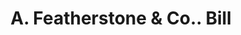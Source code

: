 ---
doi: 10.7916/D8N31813
date_other: '1899'
date_other_textual: '1899'
form: printed ephemera
genre:
- Invoices
name:
- A. Featherstone & Co.
object_in_context_url: https://biggert.cul.columbia.edu/items/view/ave_biggert_00934
subject_hierarchical_geographic:
- New York, New York, United States
subject_name:
- A. Featherstone & Co.
title: A. Featherstone & Co.. Bill
sort_title: A. Featherstone & Co.. Bill
call_number: ave_biggert_00934
coordinates:
- 40.71277777777778,-74.00583333333333
pid: ave_biggert_00934
identifiers: ave_biggert_00934
canvas_id: ldpd:396203
permalink: "/items/ave_biggert_00934/"
layout: iiif-image-page
---